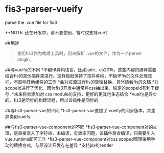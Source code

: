 # fis3-parser-vueify
parse the .vue file for fis3

**NOTE: 还在开发中，请不要使用，暂时仅支持vue2

##用途
>使用fis3作为构建工具时，用来解析 .vue的文件，作为一个parser plugin。


##与vueify的不同
*不编译异构语言，比如jade，es2015，这些内容的编译需要结合fis的其他插件来进行。这样做就保持了插件单纯，不破坏fis的文件处理流程，不影响其他组件的工作
*会对资源进行fis的管理替换，具体请看fis的文档
*对scopeId进行了优化，因为fis3开发中通常将css抽出来，稳定的scopeId有利于缓存.
*未来将会添加对 css module的支持，更好的更其他生态结合
*vueify是异步的，fis3是同步的构建流程，所以该插件是同步的

##与fis3-parser-vue的不同
*fis3-parser-vue直接了 vueify的同步版本，其差异类似vueify

##与fis3-parser-vue-component的不同
*fis3-parser-vue-component对<template></template>的处理，是直接嵌入了字符串，未编译，有效率问题，该插件将会编译，只需要引入 vue.runtime即可工作
*fis3-parser-vue-component对css scoped管理采用手动的替换方式，与原设计开发存在差异
*支持jsx的render



